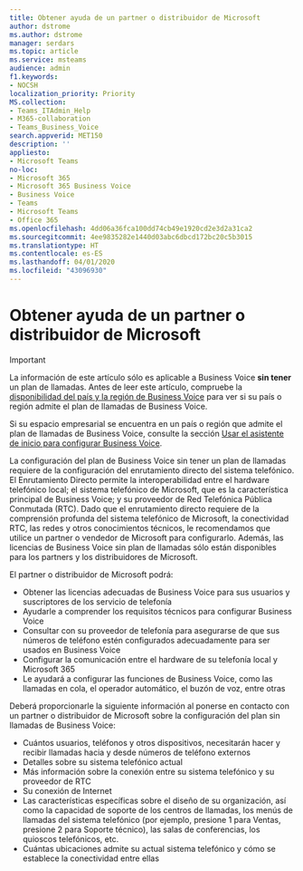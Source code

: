 ```yaml
---
title: Obtener ayuda de un partner o distribuidor de Microsoft
author: dstrome
ms.author: dstrome
manager: serdars
ms.topic: article
ms.service: msteams
audience: admin
f1.keywords:
- NOCSH
localization_priority: Priority
MS.collection:
- Teams_ITAdmin_Help
- M365-collaboration
- Teams_Business_Voice
search.appverid: MET150
description: ''
appliesto:
- Microsoft Teams
no-loc:
- Microsoft 365
- Microsoft 365 Business Voice
- Business Voice
- Teams
- Microsoft Teams
- Office 365
ms.openlocfilehash: 4dd06a36fca100dd74cb49e1920cd2e3d2a31ca2
ms.sourcegitcommit: 4ee9835282e1440d03abc6dbcd172bc20c5b3015
ms.translationtype: HT
ms.contentlocale: es-ES
ms.lasthandoff: 04/01/2020
ms.locfileid: "43096930"
---
```

# <a name="get-help-from-a-microsoft-reseller-or-partner"></a>Obtener ayuda de un partner o distribuidor de Microsoft

> [!IMPORTANT]
> La información de este artículo sólo es aplicable a Business Voice **sin tener** un plan de llamadas. Antes de leer este artículo, compruebe la [disponibilidad del país y la región de Business Voice](country-region-availability.md) para ver si su país o región admite el plan de llamadas de Business Voice.
>
> Si su espacio empresarial se encuentra en un país o región que admite el plan de llamadas de Business Voice, consulte la sección [Usar el asistente de inicio para configurar Business Voice](use-getting-started-wizard.md).

La configuración del plan de Business Voice sin tener un plan de llamadas requiere de la configuración del enrutamiento directo del sistema telefónico. El Enrutamiento Directo permite la interoperabilidad entre el hardware telefónico local; el sistema telefónico de Microsoft, que es la característica principal de Business Voice; y su proveedor de Red Telefónica Pública Conmutada (RTC). Dado que el enrutamiento directo requiere de la comprensión profunda del sistema telefónico de Microsoft, la conectividad RTC, las redes y otros conocimientos técnicos, le recomendamos que utilice un partner o vendedor de Microsoft para configurarlo. Además, las licencias de Business Voice sin plan de llamadas sólo están disponibles para los partners y los distribuidores de Microsoft.

El partner o distribuidor de Microsoft podrá:

- Obtener las licencias adecuadas de Business Voice para sus usuarios y suscriptores de los servicio de telefonía
- Ayudarle a comprender los requisitos técnicos para configurar Business Voice
- Consultar con su proveedor de telefonía para asegurarse de que sus números de teléfono estén configurados adecuadamente para ser usados en Business Voice
- Configurar la comunicación entre el hardware de su telefonía local y Microsoft 365
- Le ayudará a configurar las funciones de Business Voice, como las llamadas en cola, el operador automático, el buzón de voz, entre otras

Deberá proporcionarle la siguiente información al ponerse en contacto con un partner o distribuidor de Microsoft sobre la configuración del plan sin llamadas de Business Voice:

- Cuántos usuarios, teléfonos y otros dispositivos, necesitarán hacer y recibir llamadas hacia y desde números de teléfono externos
- Detalles sobre su sistema telefónico actual
- Más información sobre la conexión entre su sistema telefónico y su proveedor de RTC
- Su conexión de Internet
- Las características específicas sobre el diseño de su organización, así como la capacidad de soporte de los centros de llamadas, los menús de llamadas del sistema telefónico (por ejemplo, presione 1 para Ventas, presione 2 para Soporte técnico), las salas de conferencias, los quioscos telefónicos, etc.
- Cuántas ubicaciones admite su actual sistema telefónico y cómo se establece la conectividad entre ellas


